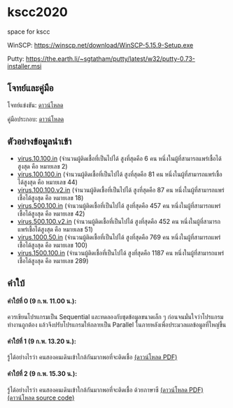 # kscc2020

space for kscc  

WinSCP: https://winscp.net/download/WinSCP-5.15.9-Setup.exe

Putty: https://the.earth.li/~sgtatham/putty/latest/w32/putty-0.73-installer.msi

## โจทย์และคู่มือ

โจทย์แข่งขัน: [ดาวน์โหลด](task/c_virus_1_0_0.pdf) 

คู่มือประกอบ: [ดาวน์โหลด](KSCC_CONTEST_MANUAL.pdf) 

## ตัวอย่างข้อมูลนำเข้า

+ [virus.10.100.in](testcase/virus.10.100.in) (จำนวนผู้ติดเชื้อที่เป็นไปได้ สูงที่สุดคือ 6 คน หนึ่งในผู้ที่สามารถแพร่เชื้อได้สูงสุด คือ หมายเลข 2)
+ [virus.100.100.in](testcase/virus.100.100.in) (จำนวนผู้ติดเชื้อที่เป็นไปได้ สูงที่สุดคือ 81 คน หนึ่งในผู้ที่สามารถแพร่เชื้อได้สูงสุด คือ หมายเลข 44)
+ [virus.100.100.v2.in](testcase/virus.100.100.v2.in) (จำนวนผู้ติดเชื้อที่เป็นไปได้ สูงที่สุดคือ 87 คน หนึ่งในผู้ที่สามารถแพร่เชื้อได้สูงสุด คือ หมายเลข 18)
+ [virus.500.100.in](testcase/virus.500.100.in) (จำนวนผู้ติดเชื้อที่เป็นไปได้ สูงที่สุดคือ 457 คน หนึ่งในผู้ที่สามารถแพร่เชื้อได้สูงสุด คือ หมายเลข 42)
+ [virus.500.100.v2.in](testcase/virus.500.100.v2.in) (จำนวนผู้ติดเชื้อที่เป็นไปได้ สูงที่สุดคือ 452 คน หนึ่งในผู้ที่สามารถแพร่เชื้อได้สูงสุด คือ หมายเลข 51)
+ [virus.1000.50.in](testcase/virus.1000.50.in) (จำนวนผู้ติดเชื้อที่เป็นไปได้ สูงที่สุดคือ 769 คน หนึ่งในผู้ที่สามารถแพร่เชื้อได้สูงสุด คือ หมายเลข 100)
+ [virus.1500.100.in](testcase/virus.1500.100.in) (จำนวนผู้ติดเชื้อที่เป็นไปได้ สูงที่สุดคือ 1187 คน หนึ่งในผู้ที่สามารถแพร่เชื้อได้สูงสุด คือ หมายเลข 289)

## คำใบ้

#### คำใบ้ที่ 0 (9 ก.พ. 11.00 น.):  
ควรเขียนโปรแกรมเป็น Sequential และทดลองกับชุดข้อมูลขนาดเล็ก ๆ ก่อนจนมั่นใจว่าโปรแกรมทำงานถูกต้อง 
แล้วจึงปรับโปรแกรมให้กลายเป็น Parallel ในภายหลังเพื่อประมวลผลข้อมูลที่ใหญ่ขึ้น

#### คำใบ้ที่ 1 (9 ก.พ. 13.20 น.): 
รู้ได้อย่างไรว่า คนสองคนเดินเข้าใกล้กันมากพอที่จะติดเชื้อ [(ดาวน์โหลด PDF)](hint/hint_1_edited_5.pdf)

#### คำใบ้ที่ 2 (9 ก.พ. 15.30 น.): 
รู้ได้อย่างไรว่า คนสองคนเดินเข้าใกล้กันมากพอที่จะติดเชื้อ ด้วยภาษาซี [(ดาวน์โหลด PDF)](hint/hint_2_edited_2.pdf) [(ดาวน์โหลด source code)](hint/poly_dist_edited2.c)

